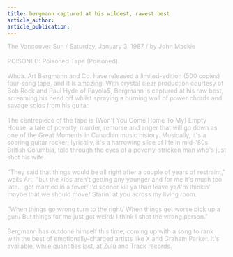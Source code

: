 ```yaml
---
title: bergmann captured at his wildest, rawest best
article_author: 
article_publication: 
---
```

<span style="color: #c0c0c0">The Vancouver Sun / Saturday, January 3, 1987 / by John Mackie<br />
<br />
POISONED: Poisoned Tape (Poisoned).<br />
<br />
Whoa. Art Bergmann and Co. have released a limited-edition (500 copies) four-song tape, and it is amazing. With crystal clear production courtesy of Bob Rock and Paul Hyde of Payola$, Bergmann is captured at his raw best, screaming his head off whilst spraying a burning wall of power chords and savage solos from his guitar.<br />
<br />
The centrepiece of the tape is (Won't You Come Home To My) Empty House, a tale of poverty, murder, remorse and anger that will go down as one of the Great Moments in Canadian music history. Musically, it's a soaring guitar rocker; lyrically, it's a harrowing slice of life in mid-'80s British Columbia, told through the eyes of a poverty-stricken man who's just shot his wife.<br />
<br />
&quot;They said that things would be all right after a couple of years of restraint,&quot; wails Art, &quot;but the kids aren't getting any younger and for me it's much too late. I got married in a fever/ I'd sooner kill ya than leave ya/I'm thinkin' maybe that we should move/ Starin' at you across my living room.<br />
<br />
&quot;When things go wrong turn to the right/ When things get worse pick up a gun/ But things for me just got weird/ I think I shot the wrong person.&quot;<br />
<br />
Bergmann has outdone himself this time, coming up with a song to rank with the best of emotionally-charged artists like X and Graham Parker. It's available, while quantities last, at Zulu and Track records.<br />
</span>
